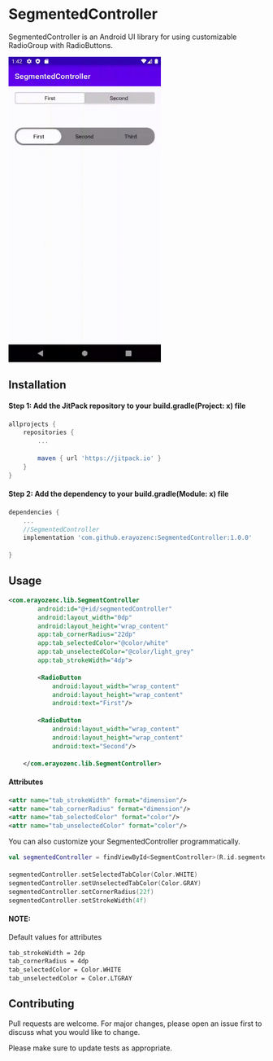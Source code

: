# SegmentedController

SegmentedController is an Android UI library for using customizable RadioGroup with RadioButtons.

<img src="https://github.com/erayozenc/SegmentedController/blob/master/segmented_controller.gif" width="300" height="600" />

## Installation

#### Step 1: Add the JitPack repository to your build.gradle(Project: x) file
```groovy
allprojects {
    repositories {
        ...

        maven { url 'https://jitpack.io' }
    }
}
```
#### Step 2: Add the dependency to your build.gradle(Module: x) file

```groovy
dependencies {
    ...
    //SegmentedController
    implementation 'com.github.erayozenc:SegmentedController:1.0.0'

}
```

## Usage

```xml
<com.erayozenc.lib.SegmentController
        android:id="@+id/segmentedController"
        android:layout_width="0dp"
        android:layout_height="wrap_content"
        app:tab_cornerRadius="22dp"
        app:tab_selectedColor="@color/white"
        app:tab_unselectedColor="@color/light_grey"
        app:tab_strokeWidth="4dp">

        <RadioButton
            android:layout_width="wrap_content"
            android:layout_height="wrap_content"
            android:text="First"/>

        <RadioButton
            android:layout_width="wrap_content"
            android:layout_height="wrap_content"
            android:text="Second"/>

    </com.erayozenc.lib.SegmentController>
```

#### Attributes
```xml
<attr name="tab_strokeWidth" format="dimension"/>
<attr name="tab_cornerRadius" format="dimension"/>
<attr name="tab_selectedColor" format="color"/>
<attr name="tab_unselectedColor" format="color"/>
```

You can also customize your SegmentedController programmatically.

```kotlin
val segmentedController = findViewById<SegmentController>(R.id.segmentedController)

segmentedController.setSelectedTabColor(Color.WHITE)
segmentedController.setUnselectedTabColor(Color.GRAY)
segmentedController.setCornerRadius(22f)
segmentedController.setStrokeWidth(4f)
```

#### NOTE:
Default values for attributes
```bash
tab_strokeWidth = 2dp
tab_cornerRadius = 4dp
tab_selectedColor = Color.WHITE
tab_unselectedColor = Color.LTGRAY
```
## Contributing
Pull requests are welcome. For major changes, please open an issue first to discuss what you would like to change.

Please make sure to update tests as appropriate.
